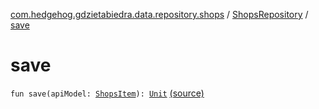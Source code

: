 [com.hedgehog.gdzietabiedra.data.repository.shops](../index.md) / [ShopsRepository](index.md) / [save](./save.md)

# save

`fun save(apiModel: `[`ShopsItem`](../../com.hedgehog.gdzietabiedra.api.response.shop/-shops-item/index.md)`): `[`Unit`](https://kotlinlang.org/api/latest/jvm/stdlib/kotlin/-unit/index.html) [(source)](https://github.com/asvid/GdzieTaBiedra/tree/master/app/src/main/java/com/hedgehog/gdzietabiedra/data/repository/shops/ShopsRepository.kt#L77)